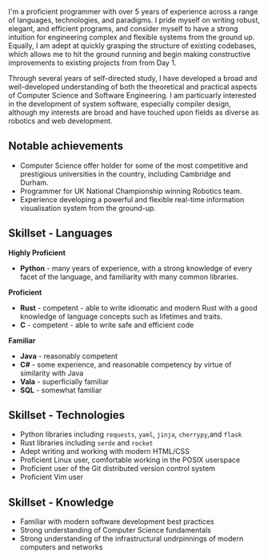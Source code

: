   I'm a proficient programmer with over 5 years of experience across a range of languages, technologies, and paradigms. I pride myself on writing robust, elegant, and efficient programs, and consider myself to have a strong intuition for engineering complex and flexible systems from the ground up. Equally, I am adept at quickly grasping the structure of existing codebases, which allows me to hit the ground running and begin making constructive improvements to existing projects from from Day 1.

  Through several years of self-directed study, I have developed a broad and well-developed understanding of both the theoretical and practical aspects of Computer Science and Software Engineering. I am particuarly interested in the development of system software, especially compiler design, although my interests are broad and have touched upon fields as diverse as robotics and web development.

## Notable achievements

* Computer Science offer holder for some of the most competitive and prestigious universities in the country, including Cambridge and Durham.
* Programmer for UK National Championship winning Robotics team.
* Experience developing a powerful and flexible real-time information visualisation system from the ground-up.

## Skillset - Languages

**Highly Proficient**

* **Python** - many years of experience, with a strong knowledge of every facet of the language, and familiarity with many common libraries.

**Proficient**

* **Rust** - competent - able to write idiomatic and modern Rust with a good knowledge of language concepts such as lifetimes and traits.
* **C** - competent - able to write safe and efficient code

**Familiar**

* **Java** - reasonably competent 
* **C#** - some experience, and reasonable competency by virtue of similarity with Java
* **Vala** - superficially familiar
* **SQL** - somewhat familiar

## Skillset - Technologies

* Python libraries including `requests`, `yaml`, `jinja`, `cherrypy`,and `flask`
* Rust libraries including `serde` and `rocket`
* Adept writing and working with modern HTML/CSS
* Proficient Linux user, comfortable working in the POSIX userspace
* Proficient user of the Git distributed version control system
* Proficient Vim user

## Skillset - Knowledge

* Familiar with modern software development best practices
* Strong understanding of Computer Science fundamentals
* Strong understanding of the infrastructural undrpinnings of modern computers and networks
